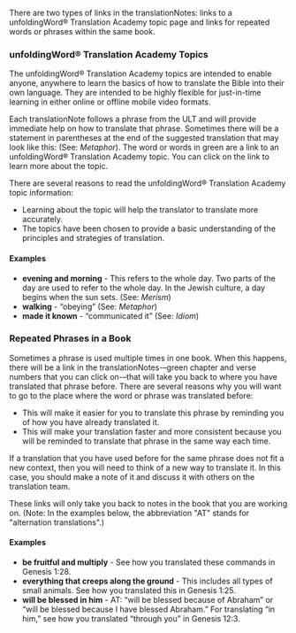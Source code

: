 
There are two types of links in the translationNotes: links to a unfoldingWord® Translation Academy topic page and links for repeated words or phrases within the same book.

### unfoldingWord® Translation Academy Topics

The unfoldingWord® Translation Academy topics are intended to enable anyone, anywhere to learn the basics of how to translate the Bible into their own language. They are intended to be highly flexible for just-in-time learning in either online or offline mobile video formats.

Each translationNote follows a phrase from the ULT and will provide immediate help on how to translate that phrase. Sometimes there will be a statement in parentheses at the end of the suggested translation that may look like this: (See: *Metaphor*). The word or words in green are a link to an unfoldingWord® Translation Academy topic.  You can click on the link to learn more about the topic.

There are several reasons to read the unfoldingWord® Translation Academy topic information:

* Learning about the topic will help the translator to translate more accurately.
* The topics have been chosen to provide a basic understanding of the principles and strategies of translation.

#### Examples

* **evening and morning** - This refers to the whole day. Two parts of the day are used to refer to the whole day. In the Jewish culture, a day begins when the sun sets. (See: *Merism*)
* **walking** - “obeying” (See: *Metaphor*)
* **made it known** - “communicated it” (See: *Idiom*)



### Repeated Phrases in a Book

Sometimes a phrase is used multiple times in one book. When this happens, there will be a link in the translationNotes-–green chapter and verse numbers that you can click on-–that will take you back to where you have translated that phrase before.  There are several reasons why you will want to go to the place where the word or phrase was translated before:

* This will make it easier for you to translate this phrase by reminding you of how you have already translated it.
* This will make your translation faster and more consistent because you will be reminded to translate that phrase in the same way each time.

If a translation that you have used before for the same phrase does not fit a new context, then you will need to think of a new way to translate it. In this case, you should make a note of it and discuss it with others on the translation team.

These links will only take you back to notes in the book that you are working on. (Note: In the examples below, the abbreviation "AT" stands for "alternation translations".)

#### Examples

* **be fruitful and multiply** - See how you translated these commands in Genesis 1:28.
* **everything that creeps along the ground** - This includes all types of small animals. See how you translated this in Genesis 1:25.
* **will be blessed in him** - AT: “will be blessed because of Abraham” or “will be blessed because I have blessed Abraham.” For translating “in him,” see how you translated “through you” in Genesis 12:3.

